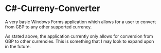 # C#-Curreny-Converter

A very basic Windows Forms application which allows for a user to convert from GBP to any other supported currency.

As stated above, the application currently only allows for conversion from GBP to other currencies. This is something that I may look to expand upon in the future.
